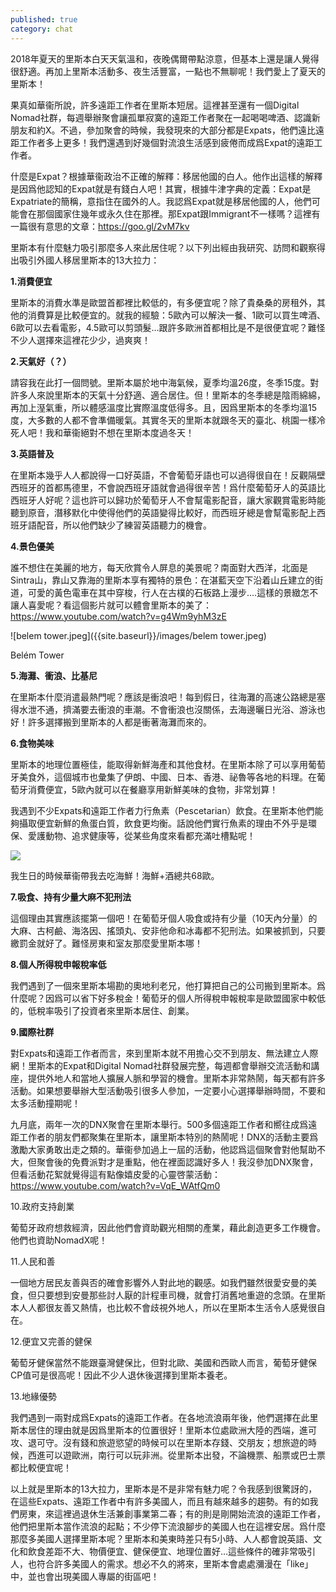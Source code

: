 ```yaml
---
published: true
category: chat
---
```

2018年夏天的里斯本白天天氣溫和，夜晚偶爾帶點涼意，但基本上還是讓人覺得很舒適。再加上里斯本活動多、夜生活豐富，一點也不無聊呢！我們愛上了夏天的里斯本！

果真如華衞所說，許多遠距工作者在里斯本短居。這裡甚至還有一個Digital Nomad社群，每週舉辦聚會讓孤單寂寞的遠距工作者聚在一起喝喝啤酒、認識新朋友和約X。不過，參加聚會的時候，我發現來的大部分都是Expats，他們遠比遠距工作者多上更多！我們還遇到好幾個對流浪生活感到疲倦而成爲Expat的遠距工作者。

什麼是Expat？根據華衞政治不正確的解釋：移居他國的白人。他作出這樣的解釋是因爲他認知的Expat就是有錢白人吧！其實，根據牛津字典的定義：Expat是Expatriate的簡稱，意指住在國外的人。我認爲Expat就是移居他國的人，他們可能會在那個國家住幾年或永久住在那裡。那Expat跟Immigrant不一樣嗎？這裡有一篇很有意思的文章：https://goo.gl/2vM7kv

里斯本有什麼魅力吸引那麼多人來此居住呢？以下列出經由我研究、訪問和觀察得出吸引外國人移居里斯本的13大拉力：

**1.消費便宜**

里斯本的消費水準是歐盟首都裡比較低的，有多便宜呢？除了貴桑桑的房租外，其他的消費算是比較便宜的。就我的經驗：5歐內可以解決一餐、1歐可以買生啤酒、6歐可以去看電影，4.5歐可以剪頭髮…跟許多歐洲首都相比是不是很便宜呢？難怪不少人選擇來這裡花少少，過爽爽！

**2.天氣好（？）**

請容我在此打一個問號。里斯本屬於地中海氣候，夏季均溫26度，冬季15度。對許多人來說里斯本的天氣十分舒適、適合居住。但！里斯本的冬季總是陰雨綿綿，再加上溼氣重，所以體感溫度比實際溫度低得多。且，因爲里斯本的冬季均溫15度，大多數的人都不會準備暖氣。其實冬天的里斯本就跟冬天的臺北、桃園一樣冷死人吧！我和華衞絕對不想在里斯本度過冬天！

**3.英語普及**

在里斯本幾乎人人都說得一口好英語，不會葡萄牙語也可以過得很自在！反觀隔壁西班牙的首都馬德里，不會說西班牙語就會過得很辛苦！爲什麼葡萄牙人的英語比西班牙人好呢？這也許可以歸功於葡萄牙人不會幫電影配音，讓大家觀賞電影時能聽到原音，潛移默化中使得他們的英語變得比較好，而西班牙總是會幫電影配上西班牙語配音，所以他們缺少了練習英語聽力的機會。

**4.景色優美**

誰不想住在美麗的地方，每天欣賞令人屏息的美景呢？南面對大西洋，北面是Sintra山，靠山又靠海的里斯本享有獨特的景色：在湛藍天空下沿着山丘建立的街道，可愛的黃色電車在其中穿梭，行人在古樸的石板路上漫步….這樣的景緻怎不讓人喜愛呢？看這個影片就可以體會里斯本的美了： 
 https://www.youtube.com/watch?v=g4Wm9yhM3zE
 
 ![belem tower.jpeg]({{site.baseurl}}/images/belem tower.jpeg)

 Belém Tower

**5.海灘、衝浪、比基尼**

在里斯本什麼消遣最熱門呢？應該是衝浪吧！每到假日，往海灘的高速公路總是塞得水泄不通，擠滿要去衝浪的車潮。不會衝浪也沒關係，去海邊曬日光浴、游泳也好！許多選擇搬到里斯本的人都是衝著海灘而來的。

**6.食物美味**

里斯本的地理位置極佳，能取得新鮮海產和其他食材。在里斯本除了可以享用葡萄牙美食外，這個城市也彙集了伊朗、中國、日本、香港、祕魯等各地的料理。在葡萄牙消費便宜，5歐內就可以在餐廳享用新鮮美味的食物，非常划算！

我遇到不少Expats和遠距工作者力行魚素（Pescetarian）飲食。在里斯本他們能夠攝取便宜新鮮的魚蛋白質，飲食更均衡。話說他們實行魚素的理由不外乎是環保、愛護動物、追求健康等，從某些角度來看都充滿吐槽點呢！

![]({{site.baseurl}}/images/ni's%20bday.jpeg)

我生日的時候華衞帶我去吃海鮮！海鮮+酒總共68歐。

**7.吸食、持有少量大麻不犯刑法**

這個理由其實應該擺第一個吧！在葡萄牙個人吸食或持有少量（10天內分量）的大麻、古柯鹼、海洛因、搖頭丸、安非他命和冰毒都不犯刑法。如果被抓到，只要繳罰金就好了。難怪房東和室友那麼愛里斯本哪！

**8.個人所得稅申報稅率低**

我們遇到了一個來里斯本場勘的奧地利老兄，他打算把自己的公司搬到里斯本。爲什麼呢？因爲可以省下好多稅金！葡萄牙的個人所得稅申報稅率是歐盟國家中較低的，低稅率吸引了投資者來里斯本居住、創業。

**9.國際社群**

對Expats和遠距工作者而言，來到里斯本就不用擔心交不到朋友、無法建立人際網！里斯本的Expat和Digital Nomad社群發展完整，每週都會舉辦交流活動和講座，提供外地人和當地人擴展人脈和學習的機會。里斯本非常熱鬧，每天都有許多活動。如果想要舉辦大型活動吸引很多人參加，一定要小心選擇舉辦時間，不要和太多活動撞期呢！

九月底，兩年一次的DNX聚會在里斯本舉行。500多個遠距工作者和嚮往成爲遠距工作者的朋友們都聚集在里斯本，讓里斯本特別的熱鬧呢！DNX的活動主要爲激勵大家勇敢出走之類的。華衞參加過上一屆的活動，他認爲這個聚會對他幫助不大，但聚會後的免費派對才是重點，他在裡面認識好多人！我沒參加DNX聚會，但看活動花絮就覺得這有點像嬉皮愛的心靈啓蒙活動：https://www.youtube.com/watch?v=VqE_WAtfQm0

10.政府支持創業

葡萄牙政府想救經濟，因此他們會資助觀光相關的產業，藉此創造更多工作機會。他們也資助NomadX呢！

11.人民和善

一個地方居民友善與否的確會影響外人對此地的觀感。如我們雖然很愛安曼的美食，但只要想到安曼那些討人厭的計程車司機，就會打消舊地重遊的念頭。在里斯本人人都很友善又熱情，也比較不會歧視外地人，所以在里斯本生活令人感覺很自在。

12.便宜又完善的健保

葡萄牙健保當然不能跟臺灣健保比，但對北歐、美國和西歐人而言，葡萄牙健保CP值可是很高呢！因此不少人退休後選擇到里斯本養老。

13.地緣優勢

我們遇到一兩對成爲Expats的遠距工作者。在各地流浪兩年後，他們選擇在此里斯本居住的理由就是因爲里斯本的位置很好！里斯本位處歐洲大陸的西端，進可攻、退可守。沒有錢和旅遊慾望的時候可以在里斯本存錢、交朋友；想旅遊的時候，西進可以遊歐洲，南行可以玩非洲。從里斯本出發，不論機票、船票或巴士票都比較便宜呢！

以上就是里斯本的13大拉力，里斯本是不是非常有魅力呢？令我感到很驚訝的，在這些Expats、遠距工作者中有許多美國人，而且有越來越多的趨勢。有的如我們房東，來這裡過退休生活兼創事業第二春；有的則是剛開始流浪的遠距工作者，他們把里斯本當作流浪的起點；不少停下流浪腳步的美國人也在這裡安居。爲什麼那麼多美國人選擇里斯本呢？里斯本和美東時差只有5小時、人人都會說英語、文化和飲食差距不大、物價便宜、健保便宜、地理位置好…這些條件的確非常吸引人，也符合許多美國人的需求。想必不久的將來，里斯本會處處瀰漫在「like」中，並也會出現美國人專屬的街區吧！